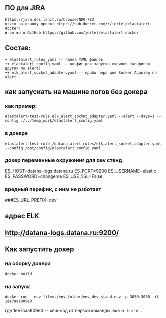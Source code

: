 ## ПО для JIRA 
    https://jira.dds.lanit.ru/browse/NKR-783
    взято за основу проект https://hub.docker.com/r/jertel/elastalert-docker/
    и он же в GitHub https://github.com/jertel/elastalert-docker
## Состав:
```
+ elastalert_rules_yaml -- папка YAML файлов
++ elastalert_config.yaml -- конфиг для запуска скрипов (конфигов других по alert)
++ elk_alert_socket_adapter.yaml -- проба пера для Socker Адаптер по alert
```

## как запускать на машине логов без докера
### как пример: 
```
elastalert-test-rule elk_alert_socket_adapter.yaml --alert --days=1 --config ./../temp_work/elastalert_config.yaml 
```
### в докере
```
elastalert-test-rule /datana_alert_rules/elk_alert_socket_adapter.yaml --config /opt/config/elastalert_config.yaml
```
 
### докер переменные окружения для dev стенд
ES_HOST=datana-logs.datana.ru
ES_PORT=9200
ES_USERNAME=elastic
ES_PASSWORD=changeme
ES_USE_SSL=False

### вредный перефик, с ним не работает
###ES_URL_PREFIX=dev

## адрес ELK
## http://datana-logs.datana.ru:9200/


## Как запустить докер
### на сборку докера
```
docker build .
```
### на запуск
```
docker run --env-file=./env_folder/env_dev_stand.env -p 3030:3030 -it 1ee7aaa809e0
```
где 1ee7aaa809e0 -- хеш-код от первой команды `docker build .`